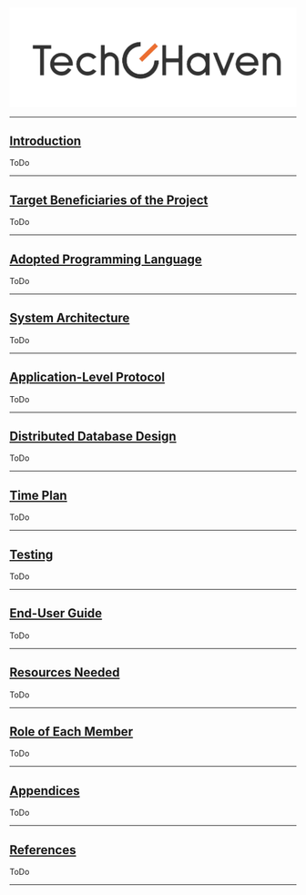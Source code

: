 <img src="Frontend/public/img/TechHaven logo.png">
<hr>
<h2 style="text-decoration:underline">Introduction</h2>
<p>
    ToDo
</p>

<hr>
<h2 style="text-decoration:underline">Target Beneficiaries of the Project</h2>

<p>
    ToDo
</p>
<hr>

<h2 style="text-decoration:underline">Adopted Programming Language</h2>

<p>
    ToDo
</p>
<hr>


<h2 style="text-decoration:underline">System Architecture</h2>

<p>
    ToDo
</p>
<hr>

<h2 style="text-decoration:underline">Application-Level Protocol</h2>

<p>
    ToDo
</p>
<hr>

<h2 style="text-decoration:underline">Distributed Database Design</h2>

<p>
    ToDo
</p>
<hr>

<h2 style="text-decoration:underline">Time Plan</h2>

<p>
    ToDo
</p>
<hr>

<h2 style="text-decoration:underline">Testing</h2>

<p>
    ToDo
</p>
<hr>

<h2 style="text-decoration:underline">End-User Guide</h2>

<p>
    ToDo
</p>
<hr>

<h2 style="text-decoration:underline">Resources Needed</h2>

<p>
    ToDo
</p>
<hr>

<h2 style="text-decoration:underline">Role of Each Member</h2>

<p>
    ToDo
</p>
<hr>


<h2 style="text-decoration:underline">Appendices</h2>

<p>
    ToDo
</p>
<hr>

<h2 style="text-decoration:underline">References</h2>

<p>
    ToDo
</p>
<hr>